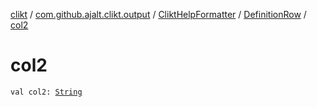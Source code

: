 [clikt](../../../index.md) / [com.github.ajalt.clikt.output](../../index.md) / [CliktHelpFormatter](../index.md) / [DefinitionRow](index.md) / [col2](./col2.md)

# col2

`val col2: `[`String`](https://kotlinlang.org/api/latest/jvm/stdlib/kotlin/-string/index.html)